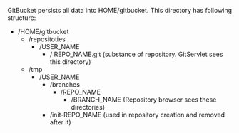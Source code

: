 GitBucket persists all data into HOME/gitbucket. This directory has following structure:

 * /HOME/gitbucket
   * /repositoties
     * /USER_NAME
       * / REPO_NAME.git (substance of repository. GitServlet sees this directory)
   * /tmp
     * /USER_NAME
       * /branches
         * /REPO_NAME
           * /BRANCH_NAME (Repository browser sees these directories)
       * /init-REPO_NAME (used in repository creation and removed after it)